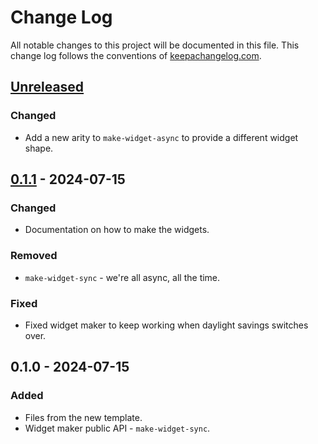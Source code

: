 # Change Log
All notable changes to this project will be documented in this file. This change log follows the conventions of [keepachangelog.com](http://keepachangelog.com/).

## [Unreleased]
### Changed
- Add a new arity to `make-widget-async` to provide a different widget shape.

## [0.1.1] - 2024-07-15
### Changed
- Documentation on how to make the widgets.

### Removed
- `make-widget-sync` - we're all async, all the time.

### Fixed
- Fixed widget maker to keep working when daylight savings switches over.

## 0.1.0 - 2024-07-15
### Added
- Files from the new template.
- Widget maker public API - `make-widget-sync`.

[Unreleased]: https://sourcehost.site/your-name/resu-me/compare/0.1.1...HEAD
[0.1.1]: https://sourcehost.site/your-name/resu-me/compare/0.1.0...0.1.1
